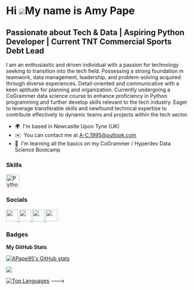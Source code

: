 Hi ![](https://user-images.githubusercontent.com/18350557/176309783-0785949b-9127-417c-8b55-ab5a4333674e.gif)My name is Amy Pape
================================================================================================================================

Passionate about Tech & Data | Aspiring Python Developer | Current TNT Commercial Sports Debt Lead
--------------------------------------------------------------------------------------------------

I am an enthusiastic and driven individual with a passion for technology seeking to transition into the tech field. Possessing a strong foundation in teamwork, data management, leadership, and problem-solving acquired through diverse experiences. Detail-oriented and communicative with a keen aptitude for planning and organization. Currently undergoing a CoGrammer data science course to enhance proficiency in Python programming and further develop skills relevant to the tech industry. Eager to leverage transferable skills and newfound technical expertise to contribute effectively to dynamic teams and projects within the tech sector.

* 🌍  I'm based in Newcastle Upon Tyne (UK)
* ✉️  You can contact me at [A-C.1995@outlook.com](mailto:A-C.1995@outlook.com)
* 🧠  I'm learning all the basics on my CoGrammer / Hyperdev Data Science Bootcamp

### Skills


<p align="left">
<a href="https://www.python.org/" target="_blank" rel="noreferrer"><img src="https://raw.githubusercontent.com/danielcranney/readme-generator/main/public/icons/skills/python-colored.svg" width="36" height="36" alt="Python" /></a>
</p>


### Socials

<p align="left"> <a href="https://www.facebook.com/profile.php?id=100082806396951" target="_blank" rel="noreferrer"> <picture> <source media="(prefers-color-scheme: dark)" srcset="https://raw.githubusercontent.com/danielcranney/readme-generator/main/public/icons/socials/facebook-dark.svg" /> <source media="(prefers-color-scheme: light)" srcset="https://raw.githubusercontent.com/danielcranney/readme-generator/main/public/icons/socials/facebook.svg" /> <img src="https://raw.githubusercontent.com/danielcranney/readme-generator/main/public/icons/socials/facebook.svg" width="32" height="32" /> </picture> </a> <a href="https://www.github.com/APape95" target="_blank" rel="noreferrer"> <picture> <source media="(prefers-color-scheme: dark)" srcset="https://raw.githubusercontent.com/danielcranney/readme-generator/main/public/icons/socials/github-dark.svg" /> <source media="(prefers-color-scheme: light)" srcset="https://raw.githubusercontent.com/danielcranney/readme-generator/main/public/icons/socials/github.svg" /> <img src="https://raw.githubusercontent.com/danielcranney/readme-generator/main/public/icons/socials/github.svg" width="32" height="32" /> </picture> </a> <a href="http://www.instagram.com/amy.p.1995" target="_blank" rel="noreferrer"> <picture> <source media="(prefers-color-scheme: dark)" srcset="undefined" /> <source media="(prefers-color-scheme: light)" srcset="https://raw.githubusercontent.com/danielcranney/readme-generator/main/public/icons/socials/instagram.svg" /> <img src="https://raw.githubusercontent.com/danielcranney/readme-generator/main/public/icons/socials/instagram.svg" width="32" height="32" /> </picture> </a> <a href="https://www.linkedin.com/in/amy-pape-0296592b2" target="_blank" rel="noreferrer"> <picture> <source media="(prefers-color-scheme: dark)" srcset="https://raw.githubusercontent.com/danielcranney/readme-generator/main/public/icons/socials/linkedin-dark.svg" /> <source media="(prefers-color-scheme: light)" srcset="https://raw.githubusercontent.com/danielcranney/readme-generator/main/public/icons/socials/linkedin.svg" /> <img src="https://raw.githubusercontent.com/danielcranney/readme-generator/main/public/icons/socials/linkedin.svg" width="32" height="32" /> </picture> </a></p>

### Badges

<b>My GitHub Stats</b>

<a href="http://www.github.com/APape95"><img src="https://github-readme-stats.vercel.app/api?username=APape95&show_icons=true&hide=&count_private=true&title_color=ec4899&text_color=ffffff&icon_color=a855f7&bg_color=000000&hide_border=true&show_icons=true" alt="APape95's GitHub stats" /></a>

<a href="http://www.github.com/APape95"><img src="https://github-readme-streak-stats.herokuapp.com/?user=APape95&stroke=ffffff&background=000000&ring=ec4899&fire=ec4899&currStreakNum=ffffff&currStreakLabel=ec4899&sideNums=ffffff&sideLabels=ffffff&dates=ffffff&hide_border=true" /></a>

<a href="https://github.com/APape95" align="left"><img src="https://github-readme-stats.vercel.app/api/top-langs/?username=APape95&langs_count=10&title_color=ec4899&text_color=ffffff&icon_color=a855f7&bg_color=000000&hide_border=true&locale=en&custom_title=Top%20%Languages" alt="Top Languages" /></a>
--->
